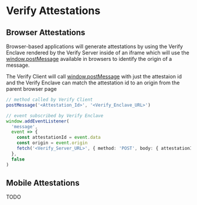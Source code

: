 # Verify Attestations

## Browser Attestations

Browser-based applications will generate attestations by using the Verify Enclave rendered by the Verify Server inside of an iframe which will use the [window.postMessage](https://developer.mozilla.org/en-US/docs/Web/API/Window/postMessage) available in browsers to identify the origin of a message.

The Verify Client will call [window.postMessage](https://developer.mozilla.org/en-US/docs/Web/API/Window/postMessage) with just the attestaion id and the Verify Enclave can match the attestation id to an origin from the parent browser page

```typescript
// method called by Verify Client
postMessage('<Attestation_Id>', '<Verify_Enclave_URL>')

// event subscribed by Verify Enclave
window.addEventListener(
  'message',
  event => {
    const attestationId = event.data
    const origin = event.origin
    fetch('<Verify_Server_URL>', { method: 'POST', body: { attestationId, origin } })
  },
  false
)
```

## Mobile Attestations

TODO
